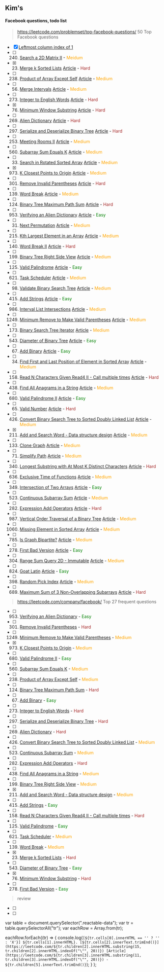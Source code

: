 ## Kim's

#### Facebook questions, todo list

> https://leetcode.com/problemset/top-facebook-questions/ 50 Top Facebook questions

- [x] [Leftmost column index of 1](https://leetcode.com/discuss/interview-question/341247/Facebook-or-Leftmost-column-index-of-1)
- [ ] 240. [Search a 2D Matrix II](https://leetcode.com/problems/search-a-2d-matrix-ii/) - <span style="color:orange">Meidum</span>
- [x] 23. [Merge k Sorted Lists](https://leetcode.com/problems/merge-k-sorted-lists) [Article](https://leetcode.com/articles/merge-k-sorted-list) - <span style="color:brown">Hard</span>
- [ ] 238. [Product of Array Except Self](https://leetcode.com/problems/product-of-array-except-self) [Article](https://leetcode.com/articles/product-of-array-except-self) - <span style="color:orange">Medium</span>
- [ ] 56. [Merge Intervals](https://leetcode.com/problems/merge-intervals) [Article](https://leetcode.com/articles/merge-intervals) - <span style="color:orange">Medium</span>
- [ ] 273. [Integer to English Words](https://leetcode.com/problems/integer-to-english-words) [Article](https://leetcode.com/articles/integer-to-english-words) - <span style="color:brown">Hard</span>
- [x] 76. [Minimum Window Substring](https://leetcode.com/problems/minimum-window-substring) [Article](https://leetcode.com/articles/minimum-window-substring) - <span style="color:brown">Hard</span>
- [ ] 269. [Alien Dictionary](https://leetcode.com/problems/alien-dictionary) [Article](https://leetcode.com/) - <span style="color:brown">Hard</span>
- [ ] 297. [Serialize and Deserialize Binary Tree](https://leetcode.com/problems/serialize-and-deserialize-binary-tree) [Article](https://leetcode.com/articles/serialize-and-deserialize-binary-tree) - <span style="color:brown">Hard</span>
- [ ] 253. [Meeting Rooms II](https://leetcode.com/problems/meeting-rooms-ii) [Article](https://leetcode.com/articles/meeting-rooms-ii) - <span style="color:orange">Medium</span>
- [ ] 560. [Subarray Sum Equals K](https://leetcode.com/problems/subarray-sum-equals-k) [Article](https://leetcode.com/articles/subarray-sum-equals-k) - <span style="color:orange">Medium</span>
- [ ] 33. [Search in Rotated Sorted Array](https://leetcode.com/problems/search-in-rotated-sorted-array) [Article](https://leetcode.com/articles/search-in-rotated-sorted-array) - <span style="color:orange">Medium</span>
- [x] 973. [K Closest Points to Origin](https://leetcode.com/problems/k-closest-points-to-origin) [Article](https://leetcode.com/articles/k-closest-points-to-origin) - <span style="color:orange">Medium</span>
- [ ] 301. [Remove Invalid Parentheses](https://leetcode.com/problems/remove-invalid-parentheses) [Article](https://leetcode.com/articles/remove-invalid-parentheses) - <span style="color:brown">Hard</span>
- [ ] 139. [Word Break](https://leetcode.com/problems/word-break) [Article](https://leetcode.com/articles/word-break) - <span style="color:orange">Medium</span>
- [ ] 124. [Binary Tree Maximum Path Sum](https://leetcode.com/problems/binary-tree-maximum-path-sum) [Article](https://leetcode.com/articles/binary-tree-maximum-path-sum) - <span style="color:brown">Hard</span>
- [ ] 953. [Verifying an Alien Dictionary](https://leetcode.com/problems/verifying-an-alien-dictionary) [Article](https://leetcode.com/articles/verifying-an-alien-dictionary) - <span style="color:green">Easy</span>
- [ ] 31. [Next Permutation](https://leetcode.com/problems/next-permutation) [Article](https://leetcode.com/articles/next-permutation) - <span style="color:orange">Medium</span>
- [ ] 215. [Kth Largest Element in an Array](https://leetcode.com/problems/kth-largest-element-in-an-array) [Article](https://leetcode.com/articles/kth-largest-element-in-an-array) - <span style="color:orange">Medium</span>
- [ ] 140. [Word Break II](https://leetcode.com/problems/word-break-ii) [Article](https://leetcode.com/articles/word-break-ii) - <span style="color:brown">Hard</span>
- [ ] 199. [Binary Tree Right Side View](https://leetcode.com/problems/binary-tree-right-side-view) [Article](https://leetcode.com/articles/binary-tree-right-side-view) - <span style="color:orange">Medium</span>
- [ ] 125. [Valid Palindrome](https://leetcode.com/problems/valid-palindrome) [Article](https://leetcode.com/) - <span style="color:green">Easy</span>
- [ ] 621. [Task Scheduler](https://leetcode.com/problems/task-scheduler) [Article](https://leetcode.com/articles/task-scheduler) - <span style="color:orange">Medium</span>
- [ ] 98. [Validate Binary Search Tree](https://leetcode.com/problems/validate-binary-search-tree) [Article](https://leetcode.com/articles/validate-binary-search-tree) - <span style="color:orange">Medium</span>
- [ ] 415. [Add Strings](https://leetcode.com/problems/add-strings) [Article](https://leetcode.com/) - <span style="color:green">Easy</span>
- [ ] 986. [Interval List Intersections](https://leetcode.com/problems/interval-list-intersections) [Article](https://leetcode.com/articles/interval-list-intersections) - <span style="color:orange">Medium</span>
- [ ] 1249. [Minimum Remove to Make Valid Parentheses](https://leetcode.com/problems/minimum-remove-to-make-valid-parentheses) [Article](https://leetcode.com/articles/minimum-remove-to-make-valid-parentheses) - <span style="color:orange">Medium</span>
- [ ] 173. [Binary Search Tree Iterator](https://leetcode.com/problems/binary-search-tree-iterator) [Article](https://leetcode.com/articles/binary-search-tree-iterator) - <span style="color:orange">Medium</span>
- [ ] 543. [Diameter of Binary Tree](https://leetcode.com/problems/diameter-of-binary-tree) [Article](https://leetcode.com/articles/diameter-of-binary-tree) - <span style="color:green">Easy</span>
- [ ] 67. [Add Binary](https://leetcode.com/problems/add-binary) [Article](https://leetcode.com/articles/add-binary) - <span style="color:green">Easy</span>
- [ ] 34. [Find First and Last Position of Element in Sorted Array](https://leetcode.com/problems/find-first-and-last-position-of-element-in-sorted-array) [Article](https://leetcode.com/articles/find-first-and-last-position-element-sorted-array) - <span style="color:orange">Medium</span>
- [ ] 158. [Read N Characters Given Read4 II - Call multiple times](https://leetcode.com/problems/read-n-characters-given-read4-ii-call-multiple-times) [Article](https://leetcode.com/) - <span style="color:brown">Hard</span>
- [ ] 438. [Find All Anagrams in a String](https://leetcode.com/problems/find-all-anagrams-in-a-string) [Article](https://leetcode.com/articles/find-all-anagrams-in-a-string) - <span style="color:orange">Medium</span>
- [ ] 680. [Valid Palindrome II](https://leetcode.com/problems/valid-palindrome-ii) [Article](https://leetcode.com/articles/valid-palindrome-ii) - <span style="color:green">Easy</span>
- [ ] 65. [Valid Number](https://leetcode.com/problems/valid-number) [Article](https://leetcode.com/) - <span style="color:brown">Hard</span>
- [ ] 426. [Convert Binary Search Tree to Sorted Doubly Linked List](https://leetcode.com/problems/convert-binary-search-tree-to-sorted-doubly-linked-list) [Article](https://leetcode.com/articles/convert-binary-search-tree-to-sorted-doubly-linked) - <span style="color:orange">Medium</span>
- [x] 211. [Add and Search Word - Data structure design](https://leetcode.com/problems/add-and-search-word-data-structure-design) [Article](https://leetcode.com/) - <span style="color:orange">Medium</span>
- [ ] 133. [Clone Graph](https://leetcode.com/problems/clone-graph) [Article](https://leetcode.com/articles/clone-graph) - <span style="color:orange">Medium</span>
- [ ] 71. [Simplify Path](https://leetcode.com/problems/simplify-path) [Article](https://leetcode.com/articles/simplify-path) - <span style="color:orange">Medium</span>
- [ ] 340. [Longest Substring with At Most K Distinct Characters](https://leetcode.com/problems/longest-substring-with-at-most-k-distinct-characters) [Article](https://leetcode.com/articles/longest-substring-with-at-most-k-distinct-characte) - <span style="color:brown">Hard</span>
- [ ] 636. [Exclusive Time of Functions](https://leetcode.com/problems/exclusive-time-of-functions) [Article](https://leetcode.com/articles/exclusive-time-of-functions) - <span style="color:orange">Medium</span>
- [ ] 349. [Intersection of Two Arrays](https://leetcode.com/problems/intersection-of-two-arrays) [Article](https://leetcode.com/articles/intersection-of-two-arrays) - <span style="color:green">Easy</span>
- [ ] 523. [Continuous Subarray Sum](https://leetcode.com/problems/continuous-subarray-sum) [Article](https://leetcode.com/articles/continous-subarray-sum) - <span style="color:orange">Medium</span>
- [ ] 282. [Expression Add Operators](https://leetcode.com/problems/expression-add-operators) [Article](https://leetcode.com/articles/expression-add-operators) - <span style="color:brown">Hard</span>
- [ ] 987. [Vertical Order Traversal of a Binary Tree](https://leetcode.com/problems/vertical-order-traversal-of-a-binary-tree) [Article](https://leetcode.com/articles/vertical-order-traversal-of-a-binary-tree) - <span style="color:orange">Medium</span>
- [ ] 1060. [Missing Element in Sorted Array](https://leetcode.com/problems/missing-element-in-sorted-array) [Article](https://leetcode.com/articles/missing-element-in-sorted-array) - <span style="color:orange">Medium</span>
- [ ] 785. [Is Graph Bipartite?](https://leetcode.com/problems/is-graph-bipartite) [Article](https://leetcode.com/articles/is-graph-bipartite) - <span style="color:orange">Medium</span>
- [ ] 278. [First Bad Version](https://leetcode.com/problems/first-bad-version) [Article](https://leetcode.com/articles/first-bad-version) - <span style="color:green">Easy</span>
- [ ] 304. [Range Sum Query 2D - Immutable](https://leetcode.com/problems/range-sum-query-2d-immutable) [Article](https://leetcode.com/articles/range-sum-query-2d-immutable) - <span style="color:orange">Medium</span>
- [ ] 824. [Goat Latin](https://leetcode.com/problems/goat-latin) [Article](https://leetcode.com/articles/goat-latin) - <span style="color:green">Easy</span>
- [ ] 398. [Random Pick Index](https://leetcode.com/problems/random-pick-index) [Article](https://leetcode.com/) - <span style="color:orange">Medium</span>
- [ ] 689. [Maximum Sum of 3 Non-Overlapping Subarrays](https://leetcode.com/problems/maximum-sum-of-3-non-overlapping-subarrays) [Article](https://leetcode.com/articles/maximum-sum-of-3-non-overlapping-intervals) - <span style="color:brown">Hard</span>

> https://leetcode.com/company/facebook/ Top 27 frequent questions

- [ ] 953. [Verifying an Alien Dictionary](https://leetcode.com//problems/verifying-an-alien-dictionary) - <span style="color:green">Easy</span>
- [ ] 301. [Remove Invalid Parentheses](https://leetcode.com//problems/remove-invalid-parentheses) - <span style="color:brown">Hard</span>
- [ ] 1249. [Minimum Remove to Make Valid Parentheses](https://leetcode.com//problems/minimum-remove-to-make-valid-parentheses) - <span style="color:orange">Medium</span>
- [x] 973. [K Closest Points to Origin](https://leetcode.com//problems/k-closest-points-to-origin) - <span style="color:orange">Medium</span>
- [ ] 680. [Valid Palindrome II](https://leetcode.com//problems/valid-palindrome-ii) - <span style="color:green">Easy</span>
- [ ] 560. [Subarray Sum Equals K](https://leetcode.com//problems/subarray-sum-equals-k) - <span style="color:orange">Medium</span>
- [ ] 238. [Product of Array Except Self](https://leetcode.com//problems/product-of-array-except-self) - <span style="color:orange">Medium</span>
- [ ] 124. [Binary Tree Maximum Path Sum](https://leetcode.com//problems/binary-tree-maximum-path-sum) - <span style="color:brown">Hard</span>
- [ ] 67. [Add Binary](https://leetcode.com//problems/add-binary) - <span style="color:green">Easy</span>
- [ ] 273. [Integer to English Words](https://leetcode.com//problems/integer-to-english-words) - <span style="color:brown">Hard</span>
- [ ] 297. [Serialize and Deserialize Binary Tree](https://leetcode.com//problems/serialize-and-deserialize-binary-tree) - <span style="color:brown">Hard</span>
- [ ] 269. [Alien Dictionary](https://leetcode.com//problems/alien-dictionary) - <span style="color:brown">Hard</span>
- [ ] 426. [Convert Binary Search Tree to Sorted Doubly Linked List](https://leetcode.com//problems/convert-binary-search-tree-to-sorted-doubly-linked-list) - <span style="color:orange">Medium</span>
- [ ] 523. [Continuous Subarray Sum](https://leetcode.com//problems/continuous-subarray-sum) - <span style="color:orange">Medium</span>
- [ ] 282. [Expression Add Operators](https://leetcode.com//problems/expression-add-operators) - <span style="color:brown">Hard</span>
- [ ] 438. [Find All Anagrams in a String](https://leetcode.com//problems/find-all-anagrams-in-a-string) - <span style="color:orange">Medium</span>
- [ ] 199. [Binary Tree Right Side View](https://leetcode.com//problems/binary-tree-right-side-view) - <span style="color:orange">Medium</span>
- [x] 211. [Add and Search Word - Data structure design](https://leetcode.com//problems/add-and-search-word-data-structure-design) - <span style="color:orange">Medium</span>
- [ ] 415. [Add Strings](https://leetcode.com//problems/add-strings) - <span style="color:green">Easy</span>
- [ ] 158. [Read N Characters Given Read4 II - Call multiple times](https://leetcode.com//problems/read-n-characters-given-read4-ii-call-multiple-times) - <span style="color:brown">Hard</span>
- [ ] 125. [Valid Palindrome](https://leetcode.com//problems/valid-palindrome) - <span style="color:green">Easy</span>
- [ ] 621. [Task Scheduler](https://leetcode.com//problems/task-scheduler) - <span style="color:orange">Medium</span>
- [ ] 139. [Word Break](https://leetcode.com//problems/word-break) - <span style="color:orange">Medium</span>
- [x] 23. [Merge k Sorted Lists](https://leetcode.com//problems/merge-k-sorted-lists) - <span style="color:brown">Hard</span>
- [ ] 543. [Diameter of Binary Tree](https://leetcode.com//problems/diameter-of-binary-tree) - <span style="color:green">Easy</span>
- [x] 76. [Minimum Window Substring](https://leetcode.com//problems/minimum-window-substring) - <span style="color:brown">Hard</span>
- [ ] 278. [First Bad Version](https://leetcode.com//problems/first-bad-version) - <span style="color:green">Easy</span>

> review

- [ ]
- [ ]

var table = document.querySelector(".reactable-data");
var tr = table.querySelectorAll("tr");
var eachRow = Array.from(tr);

eachRow.forEach((tr) => {
console.log(`[${tr.cells[0].innerHTML == '' ? '' : 'X'}] ${tr.cells[1].innerHTML}. [${tr.cells[2].innerText.trimEnd()}](https://leetcode.com/${tr.children[2].innerHTML.substring(15, tr.children[2].innerHTML.indexOf("\"", 20))}) [Article](https://leetcode.com/${tr.children[3].innerHTML.substring(11, tr.children[3].innerHTML.indexOf("\"", 20))}) - ${tr.children[5].innerText.trimEnd()}`);
}
);
